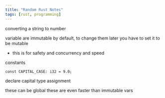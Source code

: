 ```yaml
---
title: "Random Rust Notes"
tags: [rust, programming]
---
```


converting a string to number

variable are immutable by default, to change them later you have to set it to be mutable
- this is for safety and concurrency and speed

constants

`const CAPITAL_CASE: i32 = 9.0;`

declare capital type assignment

these can be global
these are even faster than immutable vars